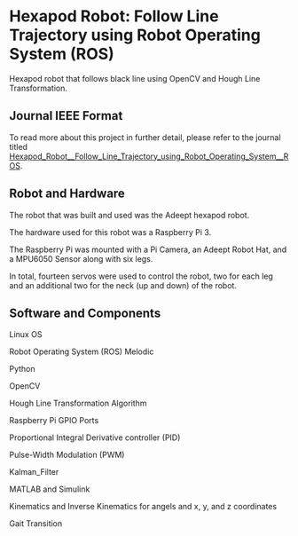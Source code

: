 # Hexapod Robot: Follow Line Trajectory using Robot Operating System (ROS)
Hexapod robot that follows black line using OpenCV and Hough Line Transformation.


## Journal IEEE Format
To read more about this project in further detail, please refer to the journal titled [Hexapod_Robot__Follow_Line_Trajectory_using_Robot_Operating_System__ROS](https://github.com/bjpedraza/Hexapod-Robot-Follow-Line-Trajectory-using-Robot-Operating-System-ROS/blob/main/Hexapod_Robot__Follow_Line_Trajectory_using_Robot_Operating_System__ROS.pdf).


## Robot and Hardware
The robot that was built and used was the Adeept hexapod robot.

The hardware used for this robot was a Raspberry Pi 3. 

The Raspberry Pi was mounted with a Pi Camera, an Adeept Robot Hat, and a MPU6050 Sensor along with six legs.

In total, fourteen servos were used to control the robot, two for each leg and an additional two for the neck (up and down) of the robot.

## Software and Components
Linux OS

Robot Operating System (ROS) Melodic

Python

OpenCV

Hough Line Transformation Algorithm

Raspberry Pi GPIO Ports

Proportional Integral Derivative controller (PID)

Pulse-Width Modulation (PWM)

Kalman_Filter

MATLAB and Simulink

Kinematics and Inverse Kinematics for angels and x, y, and z coordinates

Gait Transition
